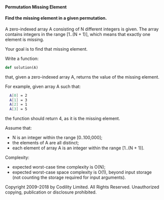#### Permutation Missing Element

#### Find the missing element in a given permutation.

A zero-indexed array A consisting of N different integers is given. The array contains integers in the range [1..(N + 1)], which means that exactly one element is missing.

Your goal is to find that missing element.

Write a function:

```Python
def solution(A)
```
that, given a zero-indexed array A, returns the value of the missing element.

For example, given array A such that:
```Bash
  A[0] = 2
  A[1] = 3
  A[2] = 1
  A[3] = 5
```  
the function should return 4, as it is the missing element.

Assume that:

* N is an integer within the range [0..100,000];
* the elements of A are all distinct;
* each element of array A is an integer within the range [1..(N + 1)].

Complexity:

* expected worst-case time complexity is O(N);
* expected worst-case space complexity is O(1), beyond input storage (not counting the storage required for input arguments).

Copyright 2009–2018 by Codility Limited. All Rights Reserved. Unauthorized copying, publication or disclosure prohibited.
